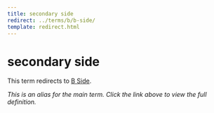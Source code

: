 ```yaml
---
title: secondary side
redirect: ../terms/b/b-side/
template: redirect.html
---
```


# secondary side

This term redirects to [B Side](../terms/b/b-side/).

*This is an alias for the main term. Click the link above to view the full definition.*
